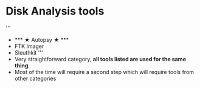 # Disk Analysis tools
'''
- *** ★ Autopsy ★ ***
- FTK Imager
- Sleuthkit
'''
- Very straightforward category, **all tools listed are used for the same thing**.
- Most of the time will require a second step which will require tools from other categories
